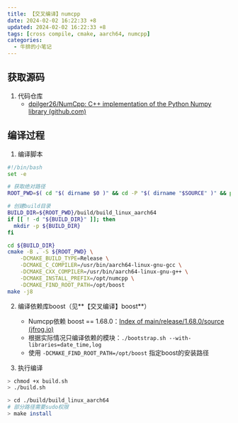 ```yaml
---
title: 【交叉编译】numcpp
date: 2024-02-02 16:22:33 +8
updated: 2024-02-02 16:22:33 +8
tags: [cross compile, cmake, aarch64, numcpp]
categories: 
  - 牛排的小笔记
---
```


## 获取源码

1. 代码仓库
   - [dpilger26/NumCpp: C++ implementation of the Python Numpy library (github.com)](https://github.com/dpilger26/NumCpp) 

## 编译过程

1. 编译脚本

```sh
#!/bin/bash
set -e

# 获取绝对路径
ROOT_PWD=$( cd "$( dirname $0 )" && cd -P "$( dirname "$SOURCE" )" && pwd )

# 创建build目录
BUILD_DIR=${ROOT_PWD}/build/build_linux_aarch64
if [[ ! -d "${BUILD_DIR}" ]]; then
  mkdir -p ${BUILD_DIR}
fi

cd ${BUILD_DIR}
cmake -B . -S ${ROOT_PWD} \
    -DCMAKE_BUILD_TYPE=Release \
    -DCMAKE_C_COMPILER=/usr/bin/aarch64-linux-gnu-gcc \
    -DCMAKE_CXX_COMPILER=/usr/bin/aarch64-linux-gnu-g++ \
    -DCMAKE_INSTALL_PREFIX=/opt/numcpp \
    -DCMAKE_FIND_ROOT_PATH=/opt/boost
make -j8

```

2. 编译依赖库boost（见**【交叉编译】boost**）
   - Numcpp依赖 boost == 1.68.0：[Index of main/release/1.68.0/source (jfrog.io)](https://boostorg.jfrog.io/artifactory/main/release/1.68.0/source/) 
   - 根据实际情况只编译依赖的模块：`./bootstrap.sh --with-libraries=date_time,log` 
   - 使用 `-DCMAKE_FIND_ROOT_PATH=/opt/boost` 指定boost的安装路径

3. 执行编译

```bash
> chmod +x build.sh
> ./build.sh

> cd ./build/build_linux_aarch64
# 部分路径需要sudo权限
> make install
```

